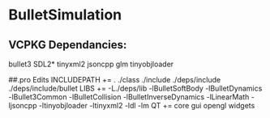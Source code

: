 # BulletSimulation

## VCPKG Dependancies:
bullet3
SDL2*
tinyxml2
jsoncpp
glm
tinyobjloader

##.pro Edits
INCLUDEPATH += . ./class ./include ./deps/include ./deps/include/bullet
LIBS += -L./deps/lib -lBulletSoftBody -lBulletDynamics -lBullet3Common -lBulletCollision -lBulletInverseDynamics -lLinearMath -ljsoncpp -ltinyobjloader -ltinyxml2 -ldl -lm
QT += core gui opengl widgets